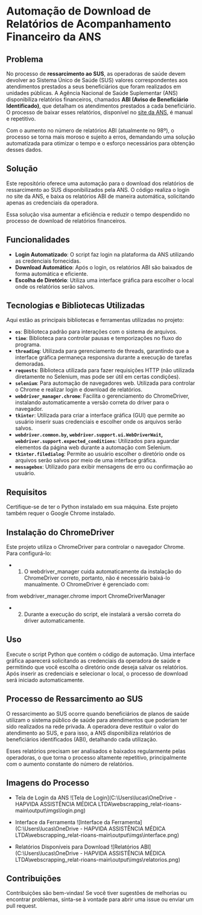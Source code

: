 # Automação de Download de Relatórios de Acompanhamento Financeiro da ANS

## Problema

No processo de **ressarcimento ao SUS**, as operadoras de saúde devem devolver ao Sistema Único de Saúde (SUS) valores correspondentes aos atendimentos prestados a seus beneficiários que foram realizados em unidades públicas. A Agência Nacional de Saúde Suplementar (ANS) disponibiliza relatórios financeiros, chamados **ABI (Aviso de Beneficiário Identificado)**, que detalham os atendimentos prestados a cada beneficiário. O processo de baixar esses relatórios, disponível no [site da ANS](https://www.ans.gov.br/index.php/component/centralderelatorio/?view=login), é manual e repetitivo.

Com o aumento no número de relatórios ABI (atualmente no 98º), o processo se torna mais moroso e sujeito a erros, demandando uma solução automatizada para otimizar o tempo e o esforço necessários para obtenção desses dados.

## Solução

Este repositório oferece uma automação para o download dos relatórios de ressarcimento ao SUS disponibilizados pela ANS. O código realiza o login no site da ANS, e baixa os relatórios ABI de maneira automática, solicitando apenas as credenciais da operadora. 

Essa solução visa aumentar a eficiência e reduzir o tempo despendido no processo de download de relatórios financeiros.

## Funcionalidades

- **Login Automatizado**: O script faz login na plataforma da ANS utilizando as credenciais fornecidas.
- **Download Automático**: Após o login, os relatórios ABI são baixados de forma automática e eficiente.
- **Escolha de Diretório**: Utiliza uma interface gráfica para escolher o local onde os relatórios serão salvos.

## Tecnologias e Bibliotecas Utilizadas

Aqui estão as principais bibliotecas e ferramentas utilizadas no projeto:

- **`os`**: Biblioteca padrão para interações com o sistema de arquivos.
- **`time`**: Biblioteca para controlar pausas e temporizações no fluxo do programa.
- **`threading`**: Utilizada para gerenciamento de threads, garantindo que a interface gráfica permaneça responsiva durante a execução de tarefas demoradas.
- **`requests`**: Biblioteca utilizada para fazer requisições HTTP (não utilizada diretamente no Selenium, mas pode ser útil em certas condições).
- **`selenium`**: Para automação de navegadores web. Utilizada para controlar o Chrome e realizar login e download de relatórios.
- **`webdriver_manager.chrome`**: Facilita o gerenciamento do ChromeDriver, instalando automaticamente a versão correta do driver para o navegador.
- **`tkinter`**: Utilizada para criar a interface gráfica (GUI) que permite ao usuário inserir suas credenciais e escolher onde os arquivos serão salvos.
- **`webdriver.common.by`, `webdriver.support.ui.WebDriverWait`, `webdriver.support.expected_conditions`**: Utilizados para aguardar elementos da página web durante a automação com Selenium.
- **`tkinter.filedialog`**: Permite ao usuário escolher o diretório onde os arquivos serão salvos por meio de uma interface gráfica.
- **`messagebox`**: Utilizado para exibir mensagens de erro ou confirmação ao usuário.

## Requisitos

Certifique-se de ter o Python instalado em sua máquina. Este projeto também requer o Google Chrome instalado.

## Instalação do ChromeDriver
Este projeto utiliza o ChromeDriver para controlar o navegador Chrome. Para configurá-lo:

- 1. O webdriver_manager cuida automaticamente da instalação do ChromeDriver correto, portanto, não é necessário baixá-lo manualmente. O ChromeDriver é gerenciado com:

from webdriver_manager.chrome import ChromeDriverManager

- 2. Durante a execução do script, ele instalará a versão correta do driver automaticamente.

## Uso

Execute o script Python que contém o código de automação.
Uma interface gráfica aparecerá solicitando as credenciais da operadora de saúde e permitindo que você escolha o diretório onde deseja salvar os relatórios.
Após inserir as credenciais e selecionar o local, o processo de download será iniciado automaticamente.

## Processo de Ressarcimento ao SUS

O ressarcimento ao SUS ocorre quando beneficiários de planos de saúde utilizam o sistema público de saúde para atendimentos que poderiam ter sido realizados na rede privada. A operadora deve restituir o valor do atendimento ao SUS, e para isso, a ANS disponibiliza relatórios de beneficiários identificados (ABI), detalhando cada utilização.

Esses relatórios precisam ser analisados e baixados regularmente pelas operadoras, o que torna o processo altamente repetitivo, principalmente com o aumento constante do número de relatórios.

## Imagens do Processo

- Tela de Login da ANS
![Tela de Login](C:\Users\lucas\OneDrive - HAPVIDA ASSISTÊNCIA MÉDICA LTDA\webscrapping_relat-rioans-main\output\imgs\login.png)

- Interface da Ferramenta
![Interface da Ferramenta](C:\Users\lucas\OneDrive - HAPVIDA ASSISTÊNCIA MÉDICA LTDA\webscrapping_relat-rioans-main\output\imgs\interface.png)

- Relatórios Disponíveis para Download
![Relatórios ABI](C:\Users\lucas\OneDrive - HAPVIDA ASSISTÊNCIA MÉDICA LTDA\webscrapping_relat-rioans-main\output\imgs\relatorios.png)

## Contribuições

Contribuições são bem-vindas! Se você tiver sugestões de melhorias ou encontrar problemas, sinta-se à vontade para abrir uma issue ou enviar um pull request.
